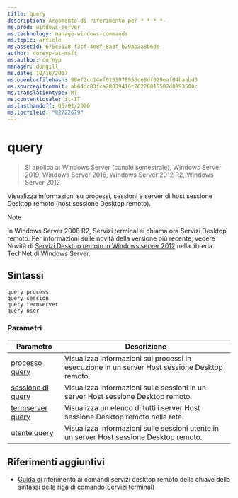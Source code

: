 ```yaml
---
title: query
description: Argomento di riferimento per * * * *-
ms.prod: windows-server
ms.technology: manage-windows-commands
ms.topic: article
ms.assetid: 675c5128-f3cf-4e8f-8a3f-b29ab2a8b6de
author: coreyp-at-msft
ms.author: coreyp
manager: dongill
ms.date: 10/16/2017
ms.openlocfilehash: 90ef2cc14ef0131978956de8df029eaf04baabd3
ms.sourcegitcommit: ab64dc83fca28039416c26226815502d0193500c
ms.translationtype: MT
ms.contentlocale: it-IT
ms.lasthandoff: 05/01/2020
ms.locfileid: "82722679"
---
```

# <a name="query"></a>query

> Si applica a: Windows Server (canale semestrale), Windows Server 2019, Windows Server 2016, Windows Server 2012 R2, Windows Server 2012

Visualizza informazioni su processi, sessioni e server di host sessione Desktop remoto (host sessione Desktop remoto).

> [!NOTE]
> In Windows Server 2008 R2, Servizi terminal si chiama ora Servizi Desktop remoto. Per informazioni sulle novità della versione più recente, vedere Novità di [Servizi Desktop remoto in Windows server 2012](https://technet.microsoft.com/library/hh831527) nella libreria TechNet di Windows Server.

## <a name="syntax"></a>Sintassi
```
query process
query session
query termserver
query user
```

### <a name="parameters"></a>Parametri
|Parametro|Descrizione|
|-------|--------|
|[processo query](query-process.md)|Visualizza informazioni sui processi in esecuzione in un server Host sessione Desktop remoto.|
|[sessione di query](query-session.md)|Visualizza informazioni sulle sessioni in un server Host sessione Desktop remoto.|
|[termserver query](query-termserver.md)|Visualizza un elenco di tutti i server Host sessione Desktop remoto nella rete.|
|[utente query](query-user.md)|Visualizza informazioni sulle sessioni utente in un server Host sessione Desktop remoto.|

## <a name="additional-references"></a>Riferimenti aggiuntivi
- [Guida di](command-line-syntax-key.md)
riferimento ai comandi servizi desktop remoto della chiave della sintassi della riga di comando[(Servizi terminal)](remote-desktop-services-terminal-services-command-reference.md)
